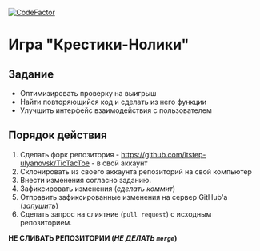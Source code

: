 [![CodeFactor](https://www.codefactor.io/repository/github/olgabulagina/tictactoe/badge/main)](https://www.codefactor.io/repository/github/olgabulagina/tictactoe/overview/main)

# Игра "Крестики-Нолики"

## Задание

- Оптимизировать проверку на выигрыш
- Найти повторяющийся код и сделать из него функции
- Улучшить интерфейс взаимодействия с пользователем

## Порядок действия

1. Сделать форк репозитория - https://github.com/itstep-ulyanovsk/TicTacToe - в свой аккаунт
2. Склонировать из своего аккаунта репозиторий на свой компьютер
3. Внести изменения согласно заданию.
4. Зафиксировать изменения (*сделать коммит*)
5. Отправить зафиксированные изменения на сервер GitHub'а (*запушить*)
6. Cделать запрос на слиятние (`pull request`) с исходным репозиторием.

**НЕ СЛИВАТЬ РЕПОЗИТОРИИ (*НЕ ДЕЛАТЬ `merge`*)**
